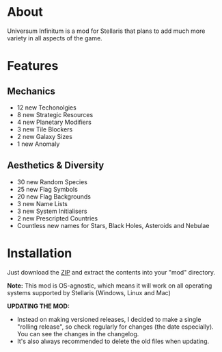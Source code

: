 # About

Universum Infinitum is a mod for Stellaris that plans to add much more variety in all aspects of the game.

# Features

## Mechanics

 - 12 new Techonolgies
 - 8 new Strategic Resources
 - 4 new Planetary Modifiers
 - 3 new Tile Blockers
 - 2 new Galaxy Sizes
 - 1 new Anomaly

## Aesthetics & Diversity

 - 30 new Random Species
 - 25 new Flag Symbols
 - 20 new Flag Backgrounds
 - 3 new Name Lists
 - 3 new System Initialisers
 - 2 new Prescripted Countries
 - Countless new names for Stars, Black Holes, Asteroids and Nebulae

# Installation

Just download the [ZIP](https://github.com/HoratiuMl/Stellaris-UniversumInfinitum/archive/master.zip) and extract the contents into your "mod" directory.

**Note:** This mod is OS-agnostic, which means it will work on all operating systems supported by Stellaris (Windows, Linux and Mac)

**UPDATING THE MOD:**
- Instead on making versioned releases, I decided to make a single "rolling release", so check regularly for changes (the date especially).
You can see the changes in the changelog.
- It's also always recommended to delete the old files when updating.
